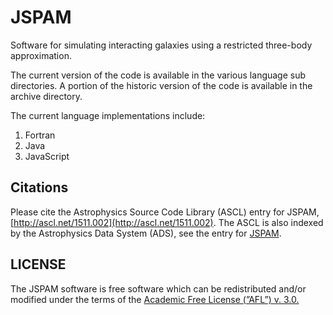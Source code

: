 JSPAM
=====

Software for simulating interacting galaxies using a restricted three-body approximation.

The current version of the code is available in the various language sub directories.  A portion of the historic version of the code is available in the archive directory.

The current language implementations include:

1. Fortran
2. Java
3. JavaScript

Citations
---------
Please cite the Astrophysics Source Code Library (ASCL) entry for JSPAM, [http://ascl.net/1511.002](http://ascl.net/1511.002).  The ASCL is also indexed by the Astrophysics Data System (ADS), see the entry for [JSPAM](http://adsabs.harvard.edu/abs/2015ascl.soft11002W).

LICENSE
-------
The JSPAM software is free software which can be redistributed and/or modified under the terms of the [Academic Free License (”AFL”) v. 3.0.](https://opensource.org/licenses/AFL-3.0)

